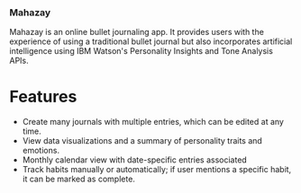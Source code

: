 ### Mahazay ###
Mahazay is an online bullet journaling app. It provides users with the experience of using a traditional bullet journal but also incorporates artificial intelligence using IBM Watson's Personality Insights and Tone Analysis APIs. 

# Features #
- Create many journals with multiple entries, which can be edited at any time.
- View data visualizations and a summary of personality traits and emotions.
- Monthly calendar view with date-specific entries associated  
- Track habits manually or automatically; if user mentions a specific habit, it can be marked as complete.